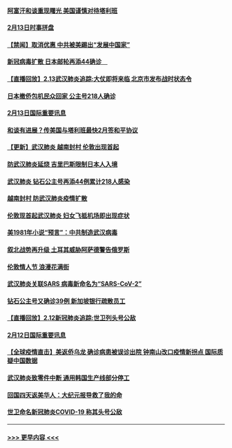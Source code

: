 #### [阿富汗和谈重现曙光 美国谨慎对待塔利班](../pages/prog202/a102776748.md?t=02140822) 
#### [2月13日时事拼盘](../pages/prog202/a102776689.md?t=02140822) 
#### [【禁闻】取消优惠 中共被美踢出“发展中国家”](../pages/prog202/a102776670.md?t=02140822) 
#### [新冠病毒扩散 日本邮轮再添44确诊　](../pages/prog202/a102776518.md?t=02140822) 
#### [【直播回放】2.13武汉肺炎追踪:大仗即将来临 北京市发布战时状态令](../pages/prog202/a102776399.md?t=02140822) 
#### [日本撤侨包机民众回家 公主号218人确诊](../pages/prog202/a102776346.md?t=02140822) 
#### [2月13日国际重要讯息](../pages/prog202/a102776339.md?t=02140822) 
#### [和谈有进展？传美国与塔利班最快2月签和平协议](../pages/prog202/a102776291.md?t=02140822) 
#### [【更新】武汉肺炎 越南封村 伦敦出现首起](../pages/prog202/a102770740.md?t=02140822) 
#### [防武汉肺炎延烧 吉里巴斯限制日本人入境](../pages/prog202/a102776276.md?t=02140822) 
#### [武汉肺炎 钻石公主号再添44例累计218人感染](../pages/prog202/a102776089.md?t=02140822) 
#### [越南封村 防武汉肺炎疫情扩散](../pages/prog202/a102776214.md?t=02140822) 
#### [伦敦现首起武汉肺炎 妇女飞抵机场即出现症状](../pages/prog202/a102776031.md?t=02140822) 
#### [美1981年小说“预言”：中共制造武汉病毒](../pages/prog202/a102775980.md?t=02140822) 
#### [叙北战势再升级 土耳其威胁阿萨德警告俄罗斯](../pages/prog202/a102775904.md?t=02140822) 
#### [伦敦情人节 浪漫花满街](../pages/prog202/a102775786.md?t=02140822) 
#### [武汉肺炎关联SARS 病毒新命名为“SARS-CoV-2”](../pages/prog202/a102775719.md?t=02140822) 
#### [钻石公主号又确诊39例 新加坡银行疏散员工](../pages/prog202/a102775691.md?t=02140822) 
#### [【直播回放】2.12新冠肺炎追踪:世卫列头号公敌](../pages/prog202/a102775541.md?t=02140822) 
#### [2月12日国际重要讯息](../pages/prog202/a102775437.md?t=02140822) 
#### [【全球疫情直击】美返侨乌龙 确诊病患被误诊出院 钟南山改口疫情新拐点 国际质疑中国数据](../pages/prog202/a102775378.md?t=02140822) 
#### [武汉肺炎致零件中断 通用韩国生产线部分停工](../pages/prog202/a102775365.md?t=02140822) 
#### [回国四天返美华人：大纪元报导救了我的命](../pages/prog202/a102775342.md?t=02140822) 
#### [世卫命名新冠肺炎COVID-19 称其头号公敌](../pages/prog202/a102775196.md?t=02140822) 

----
#### [ >>> 更早内容 <<< ](../indexes/prog202-earlier.md)
